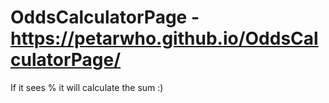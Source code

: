 # OddsCalculatorPage - https://petarwho.github.io/OddsCalculatorPage/
If it sees % it will calculate the sum :)

